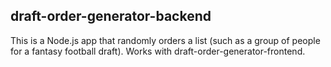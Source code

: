 ## draft-order-generator-backend
This is a Node.js app that randomly orders a list (such as a group of people for a fantasy football draft). Works with draft-order-generator-frontend.

